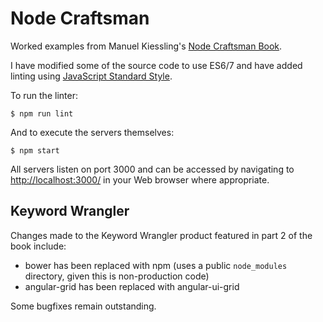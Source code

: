Node Craftsman
==============

Worked examples from Manuel Kiessling's
[Node Craftsman Book](https://leanpub.com/nodecraftsman).

I have modified some of the source code to use ES6/7 and have added linting
using [JavaScript Standard Style](https://standardjs.com/).

To run the linter:

```
$ npm run lint
```

And to execute the servers themselves:

```
$ npm start
```

All servers listen on port 3000 and can be accessed by navigating to
[http://localhost:3000/](http://localhost:3000/) in your Web browser where
appropriate.

Keyword Wrangler
----------------

Changes made to the Keyword Wrangler product featured in part 2 of the book
include:

- bower has been replaced with npm (uses a public `node_modules` directory, given this is non-production code)
- angular-grid has been replaced with angular-ui-grid

Some bugfixes remain outstanding.
